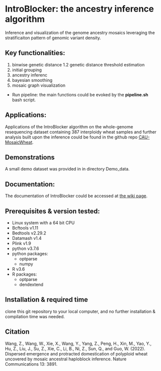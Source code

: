 # IntroBlocker: the ancestry inference algorithm
Inference and visualization of the genome ancestry mosaics leveraging the stratificaiton pattern of genomic variant density.

## Key functionalities:
1. binwise genetic distance
1.2 genetic distance threshold estimation
2. initial grouping
3. ancestry inferenc
4. bayesian smoothing
5. mosaic graph visualization

+ Run pipeline: the main functions could be evoked by the **pipeline.sh** bash script.

## Applications:
Applications of the IntroBlocker algorithm on the whole-genome resequencing dataset containing 387 interploidy wheat samples and further analysis built upon the inference could be found in the github repo [CAU-MosaicWheat](https://github.com/wangzihell/CAU-MosaicWheat).

## Demonstrations
A small demo dataset was provided in in directory Demo_data. 

## Documentation:
The documentation of IntroBlocker could be accessed at [the wiki page](https://github.com/wangzihell/IntroBlocker/wiki).  

## Prerequisites & version tested:
+ Linux system with a 64 bit CPU
+ Bcftools v1.11
+ Bedtools v2.29.2
+ Datamash v1.4
+ Plink v1.9
+ python v3.7.6
+ python packages:
  + optparse
  + numpy
+ R v3.6
+ R packages:
  + optparse
  + dendextend

## Installation & required time
clone this git repository to your local computer, and no further installation & compilation time was needed.
  
## Citation
Wang, Z., Wang, W., Xie, X., Wang, Y., Yang, Z., Peng, H., Xin, M., Yao, Y., Hu, Z., Liu, J., Su, Z., Xie, C., Li, B., Ni, Z., Sun, Q., and Guo, W. (2022). Dispersed emergence and protracted domestication of polyploid wheat uncovered by mosaic ancestral haploblock inference. Nature Communications 13: 3891.
